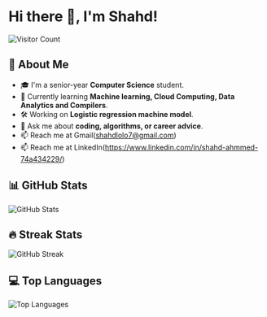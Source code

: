 # Hi there 👋, I'm Shahd!


![Visitor Count](https://hits.seeyoufarm.com/api/count/incr/badge.svg?url=https%3A%2F%2Fgithub.com%2Fshahdahmmed&count_bg=%2379C83D&title_bg=%23555555&icon=github.svg&icon_color=%23E7E7E7&title=Visitors&edge_flat=false)

## 🚀 About Me
- 🎓 I'm a senior-year **Computer Science** student.
- 🌱 Currently learning **Machine learning, Cloud Computing, Data Analytics and Compilers**.
- 🛠️ Working on **Logistic regression machine model**.
- 💬 Ask me about **coding, algorithms, or career advice**.
- 📫 Reach me at Gmail(shahdlolo7@gmail.com)
- 📫 Reach me at LinkedIn(https://www.linkedin.com/in/shahd-ahmmed-74a434229/)

## 📊 GitHub Stats
![GitHub Stats](https://github-readme-stats.vercel.app/api?username=shahdahmmed&show_icons=true&theme=radical)

## 🔥 Streak Stats
![GitHub Streak](https://github-readme-streak-stats.herokuapp.com/?user=shahdahmmed&theme=radical)

## 💻 Top Languages
![Top Languages](https://github-readme-stats.vercel.app/api/top-langs/?username=shahdahmmed&layout=compact&theme=radical)
